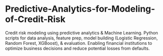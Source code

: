 # Predictive-Analytics-for-Modeling-of-Credit-Risk
Credit risk modeling using predictive analytics &amp; Machine Learning. Python scripts for data analysis, feature prep, model building (Logistic Regression, Random Forest, XGBoost), &amp; evaluation. Enabling financial institutions to optimize business decisions and reduce potential losses from defaults.
